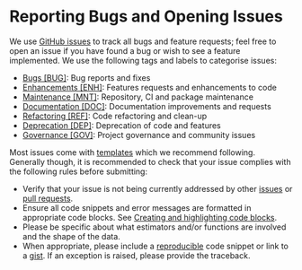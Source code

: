 # Reporting Bugs and Opening Issues

We use [GitHub issues](https://github.com/aeon-toolkit/aeon/issues) to track all bugs
and feature requests; feel free to open an issue if you have found a bug or wish to see
a feature implemented. We use the following tags and labels to categorise issues:

- [Bugs [BUG]](https://github.com/aeon-toolkit/aeon/issues?q=is%3Aissue+is%3Aopen+label%3Abug): Bug reports and fixes
- [Enhancements [ENH]](https://github.com/aeon-toolkit/aeon/issues?q=is%3Aissue+is%3Aopen+label%3Aenhancement): Features requests and enhancements to code
- [Maintenance [MNT]](https://github.com/aeon-toolkit/aeon/issues?q=is%3Aissue+is%3Aopen+label%3Amaintenance): Repository, CI and package maintenance
- [Documentation [DOC]](https://github.com/aeon-toolkit/aeon/issues?q=is%3Aissue+is%3Aopen+label%3Adocumentation): Documentation improvements and requests
- [Refactoring [REF]](https://github.com/aeon-toolkit/aeon/issues?q=is%3Aissue+is%3Aopen+label%3Arefactor): Code refactoring and clean-up
- [Deprecation [DEP]](https://github.com/aeon-toolkit/aeon/issues?q=is%3Aissue+is%3Aopen+label%3Adeprecation): Deprecation of code and features
- [Governance [GOV]](https://github.com/aeon-toolkit/aeon/issues?q=is%3Aissue+is%3Aopen+label%3Agovernance): Project governance and community issues

Most issues come with [templates](https://github.com/aeon-toolkit/aeon/issues/new/choose)
which we recommend following. Generally though, it is recommended to check that your
issue complies with the following rules before submitting:

- Verify that your issue is not being currently addressed by other [issues](https://github.com/aeon-toolkit/aeon/issues)
or [pull requests](https://github.com/aeon-toolkit/aeon/pulls).
- Ensure all code snippets and error messages are formatted in appropriate code blocks.
See [Creating and highlighting code blocks](https://help.github.com/articles/creating-and-highlighting-code-blocks).
- Please be specific about what estimators and/or functions are involved and the shape
of the data.
- When appropriate, please include a [reproducible](https://stackoverflow.com/help/mcve)
code snippet or link to a [gist](https://gist.github.com). If an exception is raised,
please provide the traceback.

